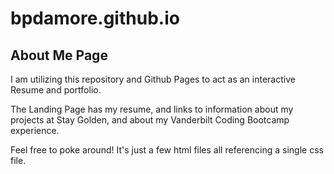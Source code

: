 # bpdamore.github.io

## About Me Page

I am utilizing this repository and Github Pages to act as an interactive Resume and portfolio. 

The Landing Page has my resume, and links to information about my projects at Stay Golden, and about my Vanderbilt Coding Bootcamp experience.

Feel free to poke around! It's just a few html files all referencing a single css file. 